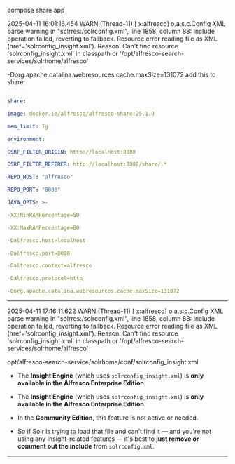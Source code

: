 

compose share app

2025-04-11 16:01:16.454 WARN (Thread-11) [ x:alfresco] o.a.s.c.Config XML parse warning in "solrres:/solrconfig.xml", line 1858, column 88: Include operation failed, reverting to fallback. Resource error reading file as XML (href='solrconfig_insight.xml'). Reason: Can't find resource 'solrconfig_insight.xml' in classpath or '/opt/alfresco-search-services/solrhome/alfresco'


-Dorg.apache.catalina.webresources.cache.maxSize=131072
add this to share:
```yaml

share:

image: docker.io/alfresco/alfresco-share:25.1.0

mem_limit: 1g

environment:

CSRF_FILTER_ORIGIN: http://localhost:8080

CSRF_FILTER_REFERER: http://localhost:8080/share/.*

REPO_HOST: "alfresco"

REPO_PORT: "8080"

JAVA_OPTS: >-

-XX:MinRAMPercentage=50

-XX:MaxRAMPercentage=80

-Dalfresco.host=localhost

-Dalfresco.port=8080

-Dalfresco.context=alfresco

-Dalfresco.protocol=http

-Dorg.apache.catalina.webresources.cache.maxSize=131072

```
---
2025-04-11 17:16:11.622 WARN (Thread-11) [ x:alfresco] o.a.s.c.Config XML parse warning in "solrres:/solrconfig.xml", line 1858, column 88: Include operation failed, reverting to fallback. Resource error reading file as XML (href='solrconfig_insight.xml'). Reason: Can't find resource 'solrconfig_insight.xml' in classpath or '/opt/alfresco-search-services/solrhome/alfresco'


opt/alfresco-search-service/solrhome/conf/solrconfig_insight.xml

- The **Insight Engine** (which uses `solrconfig_insight.xml`) is **only available in the Alfresco Enterprise Edition**.

- The **Insight Engine** (which uses `solrconfig_insight.xml`) is **only available in the Alfresco Enterprise Edition**.
    
- In the **Community Edition**, this feature is not active or needed.
    
- So if Solr is trying to load that file and can’t find it — and you're not using any Insight-related features — it's best to **just remove or comment out the include** from `solrconfig.xml`.

---




